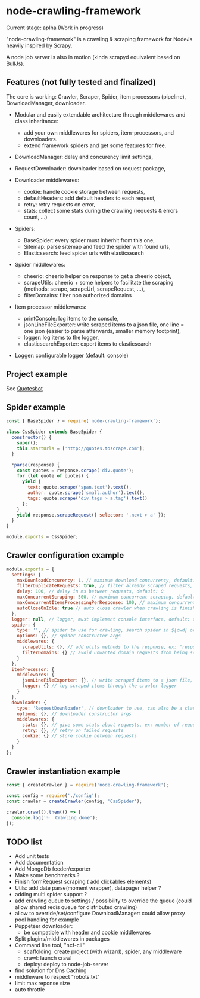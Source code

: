 # node-crawling-framework

Current stage: aplha (Work in progress)

"node-crawling-framework" is a crawling & scraping framework for NodeJs heavily inspired by [Scrapy](https://scrapy.org/).

A node job server is also in motion (kinda scrapyd equivalent based on BullJs).

## Features (not fully tested and finalized)

The core is working: Crawler, Scraper, Spider, item processors (pipeline), DownloadManager, downloader.

- Modular and easily extendable architecture through middlewares and class inheritance: 
  * add your own middlewares for spiders, item-processors, and downloaders.
  * extend framework spiders and get some features for free.

- DownloadManager: delay and concurency limit settings,
- RequestDownloader: downloader based on request package,
- Downloader middlewares: 
  * cookie: handle cookie storage between requests,
  * defaultHeaders: add default headers to each request,
  * retry: retry requests on error,
  * stats: collect some stats during the crawling (requests & errors count, ...)
- Spiders:
  * BaseSpider: every spider must inherhit from this one,
  * Sitemap: parse sitemap and feed the spider with found urls,
  * Elasticsearch: feed spider urls with elasticsearch
- Spider middlewares:
  * cheerio: cheerio helper on response to get a cheerio object,
  * scrapeUtils: cheerio + some helpers to facilitate the scraping (methods: scrape, scrapeUrl, scrapeRequest, ...),
  * filterDomains: filter non authorized domains
- Item processor middlewares:
  * printConsole: log items to the console,
  * jsonLineFileExporter: write scraped items to a json file, one line = one json (easier to parse atferwards, smaller memory footprint),
  * logger: log items to the logger,
  * elasticsearchExporter: export items to elasticsearch
- Logger: configurable logger (default: console)

## Project example

See [Quotesbot](https://github.com/jimmylaurent/quotesbot)

## Spider example

```js
const { BaseSpider } = require('node-crawling-framework');

class CssSpider extends BaseSpider {
  constructor() {
    super();
    this.startUrls = ['http://quotes.toscrape.com'];
  }

  *parse(response) {
    const quotes = response.scrape('div.quote');
    for (let quote of quotes) {
      yield {
        text: quote.scrape('span.text').text(),
        author: quote.scrape('small.author').text(),
        tags: quote.scrape('div.tags > a.tag').text()
      };
    }
    yield response.scrapeRequest({ selector: '.next > a' });
  }
}

module.exports = CssSpider;
```

## Crawler configuration example

```js
module.exports = {
  settings: {
    maxDownloadConcurency: 1, // maximum download concurrency, default: 1
    filterDuplicateRequests: true, // filter already scraped requests, default: true
    delay: 100, // delay in ms between requests, default: 0
    maxConcurrentScraping: 500, // maximum concurrent scraping, default: 500
    maxConcurrentItemsProcessingPerResponse: 100, // maximum concurrent item processing per response, default: 100
    autoCloseOnIdle: true // auto close crawler when crawling is finished, default:true
  },
  logger: null, // logger, must implement console interface, default: console
  spider: {
    type: '', // spider to use for crawling, search spider in ${cwd} or ${cwd}/spiders, can also be a class definition object
    options: {}, // spider constructor args
    middlewares: {
      scrapeUtils: {}, // add utils methods to the response, ex: "response.scrape()"
      filterDomains: {} // avoid unwanted domain requests from being scheduled
    }
  },
  itemProcessor: {
    middlewares: {
      jsonLineFileExporter: {}, // write scraped items to a json file, one line = one json (easier to parse atferwards, smaller memory footprint)
      logger: {} // log scraped items through the crawler logger
    }
  },
  downloader: {
    type: 'RequestDownloader', // downloader to use, can also be a class definition object
    options: {}, // downloader constructor args
    middlewares: {
      stats: {}, // give some stats about requests, ex: number of requests/errors
      retry: {}, // retry on failed requests
      cookie: {} // store cookie between requests
    }
  }
};

```

## Crawler instantiation example

```js
const { createCrawler } = require('node-crawling-framework');

const config = require('./config');
const crawler = createCrawler(config, 'CssSpider');

crawler.crawl().then(() => {
  console.log('✨  Crawling done');
});

```

## TODO list

- Add unit tests
- Add documentation
- Add MongoDb feeder/exporter
- Make some benchmarks ?
- Finish formRequest scraping ( add clickables elements)
- Utils: add date parse(moment wrapper), datapager helper ?
- adding multi spider support ?
- add crawling queue to settings / possibility to override the queue (could allow shared redis queue for distributed crawling)
- allow to override/set/configure DownloadManager: could allow proxy pool handling for example
- Puppeteer downloader:
  * be compatible with header and cookie middlewares
- Split plugins/middlewares in packages
- Command line tool, "ncf-cli"
  * scaffolding: create project (with wizard), spider, any middleware
  * crawl: launch crawl
  * deploy: deploy to node-job-server
- find solution for Dns Caching 
- middleware to respect "robots.txt"
- limit max reponse size
- auto throttle